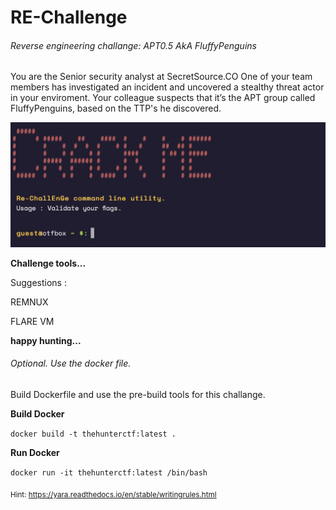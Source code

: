 # RE-Challenge
 ###### Reverse engineering challange: APT0.5 AkA FluffyPenguins

You are the Senior security analyst at SecretSource.CO One of your team members has investigated an incident and uncovered a stealthy threat actor in your enviroment.
Your colleague suspects that it’s the APT group called FluffyPenguins, based on the TTP's he discovered.

![alt text](https://raw.githubusercontent.com/jemik/RE-Challange/main/ctfbox.jpg)


**Challenge tools...**

Suggestions : 

REMNUX

FLARE VM



**happy hunting...**




###### Optional. Use the docker file.

Build Dockerfile and use the pre-build tools for this challange. 

**Build Docker**

``` docker build -t thehunterctf:latest .  ```

**Run Docker**

``` docker run -it thehunterctf:latest /bin/bash  ```


<sub>Hint: https://yara.readthedocs.io/en/stable/writingrules.html</sub>